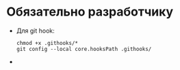 # Обязательно разработчику
- Для git hook:  
  ```
  chmod +x .githooks/*
  git config --local core.hooksPath .githooks/
  ```
- 
